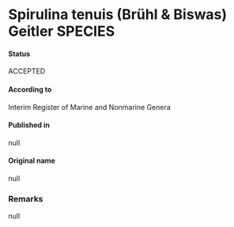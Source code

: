 Spirulina tenuis (Brühl & Biswas) Geitler SPECIES
=======

#### Status
ACCEPTED

#### According to
Interim Register of Marine and Nonmarine Genera

#### Published in
null

#### Original name
null

### Remarks
null